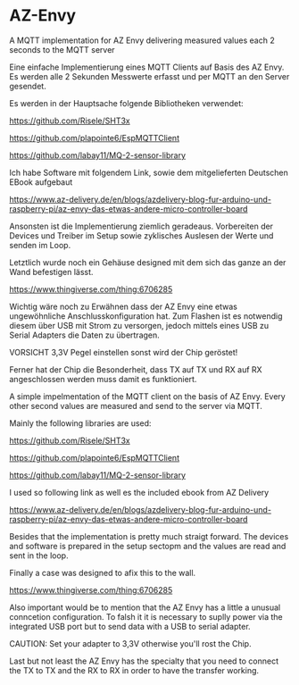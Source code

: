 # AZ-Envy
A MQTT implementation for AZ Envy delivering measured values each 2 seconds to the MQTT server

Eine einfache Implementierung eines MQTT Clients auf Basis des AZ Envy. Es werden alle 2 Sekunden Messwerte erfasst und per MQTT an den Server gesendet.

Es werden in der Hauptsache folgende Bibliotheken verwendet:

https://github.com/Risele/SHT3x

https://github.com/plapointe6/EspMQTTClient

https://github.com/labay11/MQ-2-sensor-library


Ich habe Software mit folgendem Link, sowie dem mitgelieferten Deutschen EBook aufgebaut

https://www.az-delivery.de/en/blogs/azdelivery-blog-fur-arduino-und-raspberry-pi/az-envy-das-etwas-andere-micro-controller-board

Ansonsten ist die Implementierung ziemlich geradeaus. Vorbereiten der Devices und Treiber im Setup sowie zyklisches Auslesen der Werte und senden im Loop.

Letztlich wurde noch ein Gehäuse designed mit dem sich das ganze an der Wand befestigen lässt.

https://www.thingiverse.com/thing:6706285

Wichtig wäre noch zu Erwähnen dass der AZ Envy eine etwas ungewöhnliche Anschlusskonfiguration hat. Zum Flashen ist es notwendig diesem über USB mit Strom zu versorgen, jedoch mittels eines USB zu Serial Adapters die Daten zu übertragen.

VORSICHT 3,3V Pegel einstellen sonst wird der Chip geröstet!

Ferner hat der Chip die Besonderheit, dass TX auf TX und RX auf RX angeschlossen werden muss damit es funktioniert.



A simple impelmentation of the MQTT client on the basis of AZ Envy. Every other second values are measured and send to the server via MQTT.

Mainly the following libraries are used:

https://github.com/Risele/SHT3x

https://github.com/plapointe6/EspMQTTClient

https://github.com/labay11/MQ-2-sensor-library

I used so following link as well es the included ebook from AZ Delivery

https://www.az-delivery.de/en/blogs/azdelivery-blog-fur-arduino-und-raspberry-pi/az-envy-das-etwas-andere-micro-controller-board

Besides that the implementation is pretty much straigt forward. The devices and software is prepared in the setup sectopm and the values are read and sent in the loop.

Finally a case was designed to afix this to the wall.

https://www.thingiverse.com/thing:6706285

Also important would be to mention that the AZ Envy has a little a unusual conncetion configuration. To falsh it it is necessary to suplly power via the integrated USB port but to send data with a USB to serial adapter.

CAUTION: Set your adapter to 3,3V otherwise you'll rost the Chip.

Last but not least the AZ Envy has the specialty that you need to connect the TX to TX and the RX to RX in order to have the transfer working.
